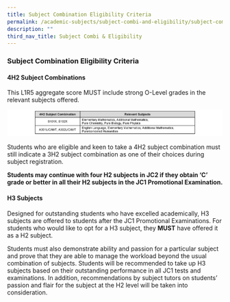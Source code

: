 ```yaml
---
title: Subject Combination Eligibility Criteria
permalink: /academic-subjects/subject-combi-and-eligibility/subject-combination-eligibility-criteria/
description: ""
third_nav_title: Subject Combi & Eligibility
---
```

### **Subject Combination Eligibility Criteria**
#### **4H2 Subject Combinations**
This L1R5 aggregate score MUST include strong O-Level grades in the relevant subjects offered.

![](/images/scec.png)

Students who are eligible and keen to take a 4H2 subject combination must still indicate a 3H2 subject combination as one of their choices during subject registration.

**Students may continue with four H2 subjects in JC2 if they obtain ‘C’ grade or better in all their H2 subjects in the JC1 Promotional Examination.**

#### **H3 Subjects**
Designed for outstanding students who have excelled academically, H3 subjects are offered to students after the JC1 Promotional Examinations. For students who would like to opt for a H3 subject, they **MUST** have offered it as a H2 subject.

Students must also demonstrate ability and passion for a particular subject and prove that they are able to manage the workload beyond the usual combination of subjects. Students will be recommended to take up H3 subjects based on their outstanding performance in all JC1 tests and examinations. In addition, recommendations by subject tutors on students’ passion and flair for the subject at the H2 level will be taken into consideration.